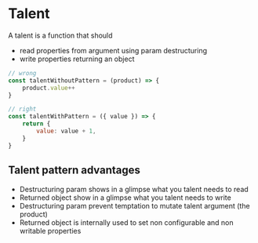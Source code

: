 # Talent

A talent is a function that should

* read properties from argument using param destructuring
* write properties returning an object

```javascript
// wrong
const talentWithoutPattern = (product) => {
	product.value++
}

// right
const talentWithPattern = ({ value }) => {
	return {
		value: value + 1,
	}
}
```

## Talent pattern advantages

* Destructuring param shows in a glimpse what you talent needs to read
* Returned object show in a glimpse what you talent needs to write
* Destructuring param prevent temptation to mutate talent argument (the product)
* Returned object is internally used to set non configurable and non writable properties
